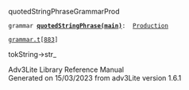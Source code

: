 ---
---
<span class="title">quotedStringPhrase</span><span class="type">GrammarProd</span>

`grammar `**[`quotedStringPhrase(main)`](../object/quotedStringPhrase(main).html)**` :   `[`Production`](../object/Production.html)

[`grammar.t`](../file/grammar.t.html)`[`[`883`](../source/grammar.t.html#883)`]`

<div class="gramrule">

tokString-\>str\_

</div>

<div class="ftr">

Adv3Lite Library Reference Manual  
Generated on 15/03/2023 from adv3Lite version 1.6.1

</div>
